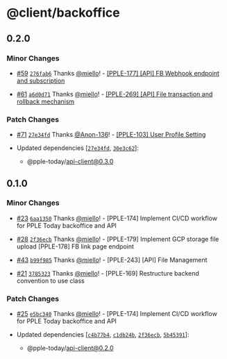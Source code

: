 # @client/backoffice

## 0.2.0

### Minor Changes

- [#59](https://github.com/PPLEThai/pple-today/pull/59) [`276fab6`](https://github.com/PPLEThai/pple-today/commit/276fab60bad09b0cfc436d97757f53427a4304aa) Thanks [@miello](https://github.com/miello)! - [[PPLE-177] [API] FB Webhook endpoint and subscription](https://linear.app/snts/issue/PPLE-177/api-fb-webhook-endpoint-and-subscription)

- [#61](https://github.com/PPLEThai/pple-today/pull/61) [`a6d0d71`](https://github.com/PPLEThai/pple-today/commit/a6d0d7138821d613911af5f76bb8fc591903dc7a) Thanks [@miello](https://github.com/miello)! - [[PPLE-269] [API] File transaction and rollback mechanism](https://linear.app/snts/issue/PPLE-269/api-file-transaction-and-rollback-mechanism)

### Patch Changes

- [#71](https://github.com/PPLEThai/pple-today/pull/71) [`27e34fd`](https://github.com/PPLEThai/pple-today/commit/27e34fdc4cfa9cea948f4e5196a9b7ea8a583a7f) Thanks [@Anon-136](https://github.com/Anon-136)! - [[PPLE-103] User Profile Setting](https://linear.app/snts/issue/PPLE-103/user-profile-setting)

- Updated dependencies [[`27e34fd`](https://github.com/PPLEThai/pple-today/commit/27e34fdc4cfa9cea948f4e5196a9b7ea8a583a7f), [`30e3c62`](https://github.com/PPLEThai/pple-today/commit/30e3c62ae4e662c850eab10f0c65f9ba85a63c49)]:
  - @pple-today/api-client@0.3.0

## 0.1.0

### Minor Changes

- [#23](https://github.com/PPLEThai/pple-today/pull/23) [`6aa1350`](https://github.com/PPLEThai/pple-today/commit/6aa1350e143c8a17635d646cc528a06d9dafcd59) Thanks [@miello](https://github.com/miello)! - [PPLE-174] Implement CI/CD workflow for PPLE Today backoffice and API

- [#28](https://github.com/PPLEThai/pple-today/pull/28) [`2f36ecb`](https://github.com/PPLEThai/pple-today/commit/2f36ecbfb1b04b3c345da13e482134991f356763) Thanks [@miello](https://github.com/miello)! - [PPLE-179] Implement GCP storage file upload
  [PPLE-178] FB link page endpoint

- [#43](https://github.com/PPLEThai/pple-today/pull/43) [`b99f985`](https://github.com/PPLEThai/pple-today/commit/b99f985c63bc031ddd07f90f7c5ff43f68ec4580) Thanks [@miello](https://github.com/miello)! - [PPLE-243] [API] File Management

- [#21](https://github.com/PPLEThai/pple-today/pull/21) [`3785323`](https://github.com/PPLEThai/pple-today/commit/378532394f5201053c1ab4e23eb178a9b9f0de0c) Thanks [@miello](https://github.com/miello)! - [PPLE-169] Restructure backend convention to use class

### Patch Changes

- [#25](https://github.com/PPLEThai/pple-today/pull/25) [`e5bc340`](https://github.com/PPLEThai/pple-today/commit/e5bc340d4e5f7226c36919c9dbce1bbd55b5cc72) Thanks [@miello](https://github.com/miello)! - [PPLE-174] Implement CI/CD workflow for PPLE Today backoffice and API

- Updated dependencies [[`c4b77b4`](https://github.com/PPLEThai/pple-today/commit/c4b77b46708723d0a88a8551f0e1b794eb813c56), [`c1db24b`](https://github.com/PPLEThai/pple-today/commit/c1db24be93cd2b3f59728268380d919b9fa276d0), [`2f36ecb`](https://github.com/PPLEThai/pple-today/commit/2f36ecbfb1b04b3c345da13e482134991f356763), [`5b45391`](https://github.com/PPLEThai/pple-today/commit/5b45391ed4ff646d2916fd6aea67a0656df37ccf)]:
  - @pple-today/api-client@0.2.0
